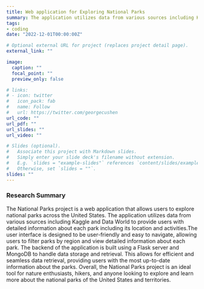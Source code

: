 ```yaml
---
title: Web application for Exploring National Parks
summary: The application utilizes data from various sources including Kaggle and Data World to provide users with detailed information about each park including its location and activities.
tags:
- coding
date: "2022-12-01T00:00:00Z"

# Optional external URL for project (replaces project detail page).
external_link: ""

image:
  caption: ""
  focal_point: ""
  preview_only: false

# links:
# - icon: twitter
#   icon_pack: fab
#   name: Follow
#   url: https://twitter.com/georgecushen
url_code: ""
url_pdf: ""
url_slides: ""
url_video: ""

# Slides (optional).
#   Associate this project with Markdown slides.
#   Simply enter your slide deck's filename without extension.
#   E.g. `slides = "example-slides"` references `content/slides/example-slides.md`.
#   Otherwise, set `slides = ""`.
slides: ""
---
```



### Research Summary
The National Parks project is a web application that allows users to explore national parks across the United States. The application utilizes data from various sources including Kaggle and Data World to provide users with detailed information about each park including its location and activities.The user interface is designed to be user-friendly and easy to navigate, allowing users to filter parks by region and view detailed information about each park. The backend of the application is built using a Flask server and MongoDB to handle data storage and retrieval. This allows for efficient and seamless data retrieval, providing users with the most up-to-date information about the parks.
Overall, the National Parks project is an ideal tool for nature enthusiasts, hikers, and anyone looking to explore and learn more about the national parks of the United States and territories.

